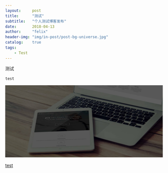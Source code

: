 ```yaml
---
layout:     post
title:      "测试"
subtitle:   "个人测试博客发布"
date:       2018-04-13
author:     "felix"
header-img: "img/in-post/post-bg-universe.jpg"
catalog:    true
tags:
    - Test
---
```


测试

```
test
```

![](/img/post-bg-rwd.jpg)

[test][1]

[1]: https://getkong.org/
[2]: https://getkong.org/plugins/rate-limiting/
[3]: https://konghq.com/blog/how-to-design-a-scalable-rate-limiting-algorithm/
